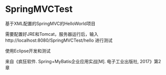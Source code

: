 # SpringMVCTest

基于XML配置的SpringMVC的HelloWorld项目

需要配置好JRE和Tomcat，服务器运行后，输入 http://localhost:8080/SpringMVCTest/hello 进行测试

使用Eclipse开发和测试

来自《疯狂软件. Spring+MyBatis企业应用实战[M]. 电子工业出版社, 2017》第2章
